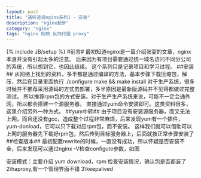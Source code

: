```yaml
---
layout: post
title: "道听途说nginx系列1 - 安装"
description: "nginx起步"
category: "nginx"
tags: "nginx 网络 反向代理 proxy"
---
```

{% include JB/setup %}
#前言#
	最初知道nginx是一篇介绍张宴的文章，nginx本身并没有引起太多的注意。
	后来因为有项目需要通过统一域名访问不同分公司的系统，所以想到它，也因此结缘。
	这个系列只是记录项目和学习过程。
##安装##
	从网络上找到的资料，多半都是通过编译的方法，基本步骤下载压缩包，解压，然后在目录里面执行
	./configure
	make && make install
	对于生产系统，很多时候并不推荐采用源码的方式去部署，多半原因是最新版源码并不见得都做过完整测试。
	所以推荐rpm包的方式安装。对于生产生产系统来说，可能不一定会通外网，所以都会搭建一个源服务器。
	直接通过yum命令安装即可。这类资料很多，这里介绍另外一种方式。
##yum中转##
	由于项目没有安装源服务器，而又无法上网，而且还没有gcc，造成整个过程非常麻烦，后来发现yum有一个插件，yum-donload，它可以只下载对应rpm包，而不安装。
	这样我们就可以借助可以上网的服务器先下载好rpm包，然后传到目标服务器上，后面就按正常步骤安装了
##检查版本##
	最初配置rewrite的时候，一直没有成功，所以怀疑是否安装不全，后来发现可以通过nginx -V检查configute参数，如图

安装模式：主要介绍 yum download，rpm
检查安装情况，确认包是否都装了
2\haproxy,有一个管理界面不错
3\keepalived
